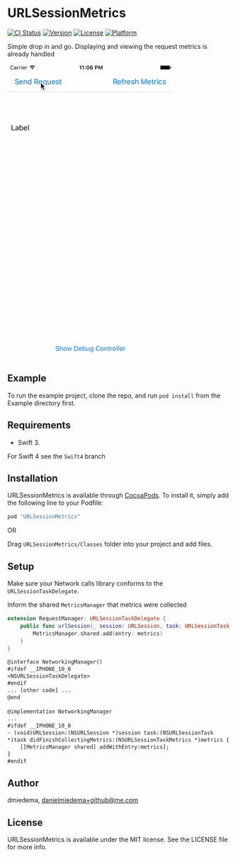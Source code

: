 # URLSessionMetrics

[![CI Status](http://img.shields.io/travis/dmiedema/URLSessionMetrics.svg?style=flat)](https://travis-ci.org/dmiedema/URLSessionMetrics)
[![Version](https://img.shields.io/cocoapods/v/URLSessionMetrics.svg?style=flat)](http://cocoapods.org/pods/URLSessionMetrics)
[![License](https://img.shields.io/cocoapods/l/URLSessionMetrics.svg?style=flat)](http://cocoapods.org/pods/URLSessionMetrics)
[![Platform](https://img.shields.io/cocoapods/p/URLSessionMetrics.svg?style=flat)](http://cocoapods.org/pods/URLSessionMetrics)

Simple drop in and go. Displaying and viewing the request metrics is already handled

![](.assets/demo.gif)

## Example

To run the example project, clone the repo, and run `pod install` from the Example directory first.

## Requirements

- Swift 3.

For Swift 4 see the `Swift4` branch

## Installation

URLSessionMetrics is available through [CocoaPods](http://cocoapods.org). To install
it, simply add the following line to your Podfile:

```ruby
pod "URLSessionMetrics"
```

OR

Drag `URLSessionMetrics/Classes` folder into your project and add files.

## Setup

Make sure your Network calls library conforms to the `URLSessionTaskDelegate`.

Inform the shared `MetricsManager` that metrics were collected
```swift
extension RequestManager: URLSessionTaskDelegate {
	public func urlSession(_ session: URLSession, task: URLSessionTask, didFinishCollecting metrics: URLSessionTaskMetrics) {
		MetricsManager.shared.add(entry: metrics)
	}
}

```

```objc
@interface NetworkingManager() 
#ifdef __IPHONE_10_0
<NSURLSessionTaskDelegate>
#endif
... [other code] ...
@end

@implementation NetworkingManager
...
#ifdef __IPHONE_10_0
- (void)URLSession:(NSURLSession *)session task:(NSURLSessionTask *)task didFinishCollectingMetrics:(NSURLSessionTaskMetrics *)metrics {
    [[MetricsManager shared] addWithEntry:metrics];
}
#endif
```

## Author

dmiedema, danielmiedema+github@me.com

## License

URLSessionMetrics is available under the MIT license. See the LICENSE file for more info.
